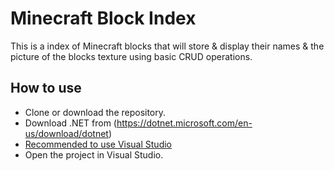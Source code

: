 # Minecraft Block Index
This is a index of Minecraft blocks that will store & display their names & the picture of the blocks
texture using basic CRUD operations.

## How to use
- Clone or download the repository.
- Download .NET from (https://dotnet.microsoft.com/en-us/download/dotnet)
- [Recommended to use Visual Studio](https://dotnet.microsoft.com/en-us/download/dotnet)
- Open the project in Visual Studio.